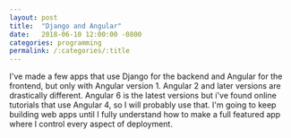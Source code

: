 ```yaml
---
layout: post
title:  "Django and Angular"
date:   2018-06-10 12:00:00 -0800
categories: programming
permalink: /:categories/:title
---
```

I've made a few apps that use Django for the backend and Angular for the frontend, but only with Angular version 1. Angular 2 and later versions are drastically different. Angular 6 is the latest versions but i've found online tutorials that use Angular 4, so I will probably use that. I'm going to keep building web apps until I fully understand how to make a full featured app where I control every aspect of deployment. 
